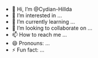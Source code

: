 - 👋 Hi, I’m @Cydian-Hillda
- 👀 I’m interested in ...
- 🌱 I’m currently learning ...
- 💞️ I’m looking to collaborate on ...
- 📫 How to reach me ...
- 😄 Pronouns: ...
- ⚡ Fun fact: ...

<!---
Cydian-Hillda/Cydian-Hillda is a ✨ special ✨ repository because its `README.md` (this file) appears on your GitHub profile.
You can click the Preview link to take a look at your changes.
--->

